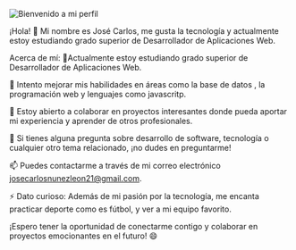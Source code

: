 ![Bienvenido a mi perfil](https://via.placeholder.com/1500x500/008000/FFFFFF?text=Bienvenido+a+mi+perfil+Espero+que+os+guste!!!!!!)



¡Hola! 👋
Mi nombre es José Carlos, me gusta la tecnología y actualmente estoy estudiando grado superior de Desarrollador de Aplicaciones Web.

Acerca de mí:
🔭Actualmente estoy estudiando grado superior de Desarrollador de Aplicaciones Web.

🌱 Intento mejorar mis habilidades en áreas como la base de datos , la programación web y lenguajes como javascritp.

👯 Estoy abierto a colaborar en proyectos interesantes donde pueda aportar mi experiencia y aprender de otros profesionales.

💬 Si tienes alguna pregunta sobre desarrollo de software, tecnología o cualquier otro tema relacionado, ¡no dudes en preguntarme!

📫 Puedes contactarme a través de mi correo electrónico josecarlosnunezleon21@gmail.com.

⚡ Dato curioso: Además de mi pasión por la tecnología, me encanta practicar deporte como es fútbol, y ver a mi equipo favorito. 

¡Espero tener la oportunidad de conectarme contigo y colaborar en proyectos emocionantes en el futuro! 😄

